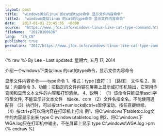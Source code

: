 ```yaml
---
layout: post
title:  "windows类似linux 的cat的type命令 显示文件内容命令"
title2:  "windows类似linux 的cat的type命令 显示文件内容命令"
date:   2017-01-01 23:45:36  +0800
source:  "https://www.jfox.info/windows-linux-like-cat-type-command.html"
fileName:  "20170100636"
lang:  "zh_CN"
published: true
permalink: "2017/https://www.jfox.info/windows-linux-like-cat-type-command.html"
---
```

{% raw %}
By Lee - Last updated: 星期六, 五月 17, 2014

介绍一个windows下类似linux 的cat的type命令，显示文件内容命令

显示文件内容命令——type命令
1、格式：type [盘符：]　[路径]　文件名
2、类型：内部命令
3、功能：把指定的文件内容在屏幕上显示或打印机输出，它常用作查阅和显示文本文件的内容和打印清单。
4、说明：
（1）该命令只能显示ascii字符型文件, 不能显示非文本文件　如exe、com
（2）文件名指全名，不能使用通配符
（3）执行时，可以按ctrl+numlock或ctrl+s暂停滚动，按任意键继续。
（4）按ctrl+p可以将内容在打印机上打出
例1、将C:\windows下tabletoc.log文件的内容显示出来
type C:\windows\tabletoc.log
例2、将C:\windows下WGA.log只在打印机中输出，不在屏幕上显示
type C:\windows\WGA.log >prn
{% endraw %}
